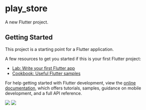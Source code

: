 # play_store

A new Flutter project.

## Getting Started

This project is a starting point for a Flutter application.

A few resources to get you started if this is your first Flutter project:

- [Lab: Write your first Flutter app](https://docs.flutter.dev/get-started/codelab)
- [Cookbook: Useful Flutter samples](https://docs.flutter.dev/cookbook)

For help getting started with Flutter development, view the
[online documentation](https://docs.flutter.dev/), which offers tutorials,
samples, guidance on mobile development, and a full API reference.
<p>
<img src="https://user-images.githubusercontent.com/119123480/226041836-9aeb9761-ad4b-423b-b695-560e49cafa41.jpg"wight=22%,height=35%>
<img src="https://user-images.githubusercontent.com/119123480/226041896-4712b548-2bbc-40fc-b1d7-c4249dd6d3de.jpg"wight=22%,height=35%>
<p>
